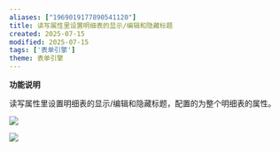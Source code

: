 ```yaml
---
aliases: ["1969019177890541120"]
title: 读写属性里设置明细表的显示/编辑和隐藏标题
created: 2025-07-15
modified: 2025-07-15
tags: ['表单引擎']
theme: 表单引擎
---
```


**功能说明**

读写属性里设置明细表的显示/编辑和隐藏标题，配置的为整个明细表的属性。

![](5d73727d643e53878752817938a51fab.jpg)

![](d6fb922f66e6dfa0455a2e634eb30a88.jpg)